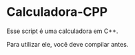 # Calculadora-CPP

Esse script é uma calculadora em C++.

Para utilizar ele, você deve compilar antes.
